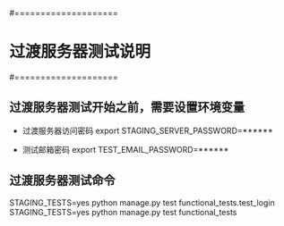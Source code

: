 #====================
# 过渡服务器测试说明
#====================

## 过渡服务器测试开始之前，需要设置环境变量

* 过渡服务器访问密码
  export STAGING_SERVER_PASSWORD=******

* 测试邮箱密码
  export TEST_EMAIL_PASSWORD=******


## 过渡服务器测试命令

STAGING_TESTS=yes python manage.py test functional_tests.test_login
STAGING_TESTS=yes python manage.py test functional_tests

